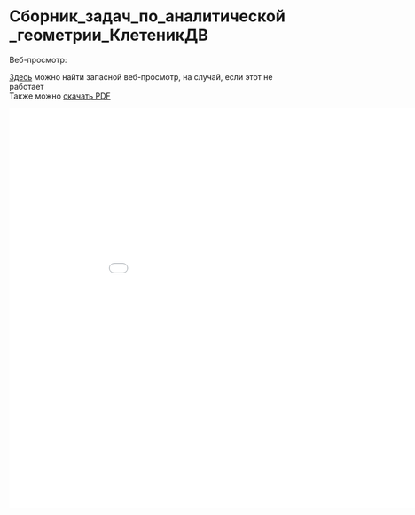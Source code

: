 # Сборник_задач_по_аналитической_геометрии_КлетеникДВ

Веб-просмотр:

<a href="https://github.com/0dminnimda/mephi-docs/blob/main/docs/_static/literature/Сборник_задач_по_аналитической_геометрии_КлетеникДВ.pdf">Здесь</a> можно найти запасной веб-просмотр, на случай, если этот не работает <br>
Также можно <a href="../_static/literature/Сборник_задач_по_аналитической_геометрии_КлетеникДВ.pdf">скачать PDF</a>

<object data="../_static/literature/Сборник_задач_по_аналитической_геометрии_КлетеникДВ.pdf" type="application/pdf" width="960vw%" height="720vw%">
    <iframe src="../_static/literature/Сборник_задач_по_аналитической_геометрии_КлетеникДВ.pdf" width="960vw%" height="720vw%" style="border: none;">
        У-упс, этот браузер не поддерживает встроенные PDF 😅
    </iframe>
</object>
